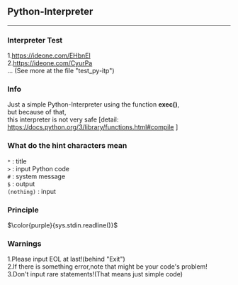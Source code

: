 ## Python-Interpreter
-----
### Interpreter Test  
1.<https://ideone.com/EHbnEl>  
2.<https://ideone.com/CyurPa>  
   ... (See more at the file "test_py-itp")
### Info  
Just a simple Python-Interpreter using the function **exec()**,  
but because of that,  
this interpreter is not very safe [detail: <https://docs.python.org/3/library/functions.html#compile> ]
### What do the hint characters mean  
```*``` : title  
```>``` : input Python code  
```#``` : system message  
```$``` : output  
```(nothing)``` : input  
### Principle
$\color{purple}{sys.stdin.readline()}$
### Warnings  
1.Please input EOL at last!(behind "Exit")  
2.If there is something error,note that might be your code's problem!  
3.Don't input rare statements!(That means just simple code)
